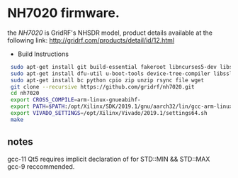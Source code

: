 # NH7020 firmware.
the <i>NH7020</i> is GridRF's NHSDR model, product details available at the following link: http://gridrf.com/products/detail/id/12.html

* Build Instructions
```bash
 sudo apt-get install git build-essential fakeroot libncurses5-dev libssl-dev ccache
 sudo apt-get install dfu-util u-boot-tools device-tree-compiler libssl1.0-dev mtools
 sudo apt-get install bc python cpio zip unzip rsync file wget
 git clone --recursive https://github.com/gridrf/nh7020.git
 cd nh7020
 export CROSS_COMPILE=arm-linux-gnueabihf-
 export PATH=$PATH:/opt/Xilinx/SDK/2019.1/gnu/aarch32/lin/gcc-arm-linux-gnueabi/bin
 export VIVADO_SETTINGS=/opt/Xilinx/Vivado/2019.1/settings64.sh
 make
```
## notes 
gcc-11 Qt5 requires implicit declaration of <LIMITS> for STD::MIN && STD::MAX <br/>
gcc-9 reccommended. 
